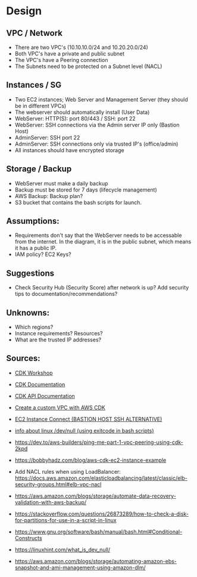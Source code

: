 # Design

## VPC / Network
- There are two VPC's (10.10.10.0/24 and 10.20.20.0/24)
- Both VPC's have a private and public subnet
- The VPC's have a Peering connection
- The Subnets need to be protected on a Subnet level (NACL)

## Instances / SG
- Two EC2 instances; Web Server and Management Server (they should be in different VPCs)
- The webserver should automatically install (User Data)
- WebServer: HTTP(S): port 80/443 / SSH: port 22
- WebServer: SSH connections via the Admin server IP only (Bastion Host)
- AdminServer: SSH port 22
- AdminServer: SSH connections only via trusted IP's (office/admin)
- All instances should have encrypted storage

## Storage / Backup
- WebServer must make a daily backup
- Backup must be stored for 7 days (lifecycle management)
- AWS Backup: Backup plan?
- S3 bucket that contains the bash scripts for launch.

## Assumptions:
- Requirements don't say that the WebServer needs to be accessable from the internet. In the diagram, it is in the public subnet, which means it has a public IP.
- IAM policy? EC2 Keys?

## Suggestions
- Check Security Hub (Security Score) after network is up? Add security tips to documentation/recommendations?

## Unknowns:
- Which regions?
- Instance requirements? Resources?
- What are the trusted IP addresses?

## Sources:
- [CDK Workshop](https://cdkworkshop.com/30-python.html)
- [CDK Documentation](https://docs.aws.amazon.com/cdk/v2/guide/home.html)
- [CDK API Documentation](https://docs.aws.amazon.com/cdk/api/v2/)
- [Create a custom VPC with AWS CDK](https://levelup.gitconnected.com/creating-a-custom-vpc-with-aws-cdk-52f8788cb2d5)
- [EC2 Instance Connect (BASTION HOST SSH ALTERNATIVE)](https://aws.amazon.com/de/blogs/compute/new-using-amazon-ec2-instance-connect-for-ssh-access-to-your-ec2-instances/)
- [info about linux /dev/null (using exitcode in bash scripts)](https://linuxhint.com/what_is_dev_null/)

- https://dev.to/aws-builders/ping-me-part-1-vpc-peering-using-cdk-2kpd
- https://bobbyhadz.com/blog/aws-cdk-ec2-instance-example
- Add NACL rules when using LoadBalancer: https://docs.aws.amazon.com/elasticloadbalancing/latest/classic/elb-security-groups.html#elb-vpc-nacl
- https://aws.amazon.com/blogs/storage/automate-data-recovery-validation-with-aws-backup/


- https://stackoverflow.com/questions/26873289/how-to-check-a-disk-for-partitions-for-use-in-a-script-in-linux
- https://www.gnu.org/software/bash/manual/bash.html#Conditional-Constructs
- https://linuxhint.com/what_is_dev_null/
- https://aws.amazon.com/blogs/storage/automating-amazon-ebs-snapshot-and-ami-management-using-amazon-dlm/
